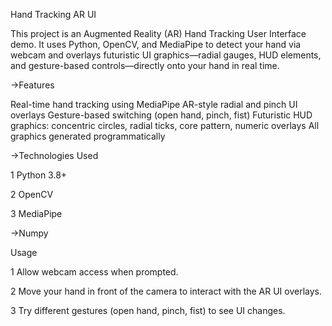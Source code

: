 Hand Tracking AR UI

This project is an Augmented Reality (AR) Hand Tracking User Interface demo. It uses Python, OpenCV, and MediaPipe to detect your hand via webcam and overlays futuristic UI graphics—radial gauges, HUD elements, and gesture-based controls—directly onto your hand in real time.

->Features

Real-time hand tracking using MediaPipe
AR-style radial and pinch UI overlays
Gesture-based switching (open hand, pinch, fist)
Futuristic HUD graphics: concentric circles, radial ticks, core pattern, numeric overlays
All graphics generated programmatically

->Technologies Used

1 Python 3.8+

2 OpenCV

3 MediaPipe

 ->Numpy

Usage

1 Allow webcam access when prompted.

2 Move your hand in front of the camera to interact with the AR UI overlays.

3 Try different gestures (open hand, pinch, fist) to see UI changes.
